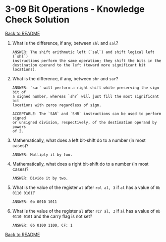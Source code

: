 
# 3-09 Bit Operations - Knowledge Check Solution

[Back to README](README.md)

1. What is the difference, if any, between `shl` and `sal`?
    ```
    ANSWER: The shift arithmetic left (`sal`) and shift logical left (`shl`) 
    instructions perform the same operation; they shift the bits in the 
    destination operand to the left (toward more significant bit locations). 
    ```

2. What is the difference, if any, between `shr` and `sar`?
    ```
    ANSWER: `sar` will perform a right shift while preserving the sign bit of 
    a signed number, whereas `shr` will just fill the most significant bit 
    locations with zeros regardless of sign.

    ACCEPTABLE: The `SAR` and `SHR` instructions can be used to perform signed 
    or unsigned division, respectively, of the destination operand by powers 
    of 2. 
    ```

3. Mathematically, what does a left bit-shift do to a number (in most cases)?
    ```
    ANSWER: Multiply it by two.
    ```

4. Mathematically, what does a right bit-shift do to a number (in most cases)?
    ```
    ANSWER: Divide it by two.
    ```

5. What is the value of the register `al` after `rol al, 3` if `al` has a 
value of `0b 0110 0101`?
    ```
    ANSWER: 0b 0010 1011
    ```

6. What is the value of the register `al` after `rcr al, 3` if `al` has a 
value of `0b 0110 0101` and the carry flag is not set?
    ```
    ANSWER: 0b 0100 1100, CF: 1
    ```

[Back to README](README.md)


<!--- End of file. --->
